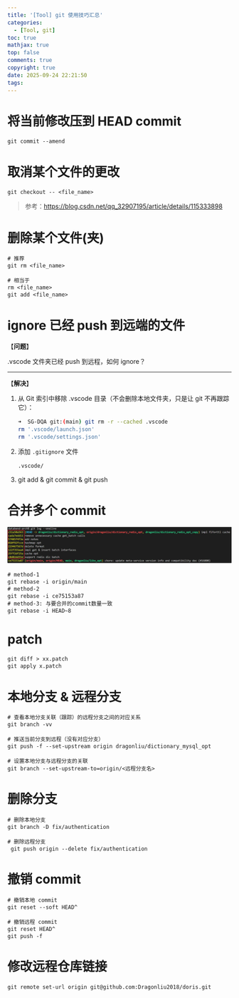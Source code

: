 ```yaml
---
title: '[Tool] git 使用技巧汇总'
categories:
  - [Tool, git]
toc: true
mathjax: true
top: false
comments: true
copyright: true
date: 2025-09-24 22:21:50
tags:
---
```


# 将当前修改压到 HEAD commit

```shell
git commit --amend
```

# 取消某个文件的更改

```shell
git checkout -- <file_name>
```

> 参考：https://blog.csdn.net/qq_32907195/article/details/115333898

# 删除某个文件(夹)

```shell
# 推荐
git rm <file_name>

# 相当于
rm <file_name>
git add <file_name>
```

# ignore 已经 push 到远端的文件
【**问题**】

.vscode 文件夹已经 push 到远程，如何 ignore？

***

【**解决**】

1. 从 Git 索引中移除 .vscode 目录（不会删除本地文件夹，只是让 git 不再跟踪它）：
   
    ```bash
    ➜  SG-DQA git:(main) git rm -r --cached .vscode
    rm '.vscode/launch.json'
    rm '.vscode/settings.json'
    ```
2. 添加 `.gitignore` 文件
   
    ```bash
    .vscode/
    ```
3. git add & git commit & git push

# 合并多个 commit

![](https://raw.githubusercontent.com/Dragonliu2018/hexo-images-bed/main/2025/Snipaste_2025-09-24_23-13-21.png)

```shell
# method-1
git rebase -i origin/main
# method-2
git rebase -i ce75153a87
# method-3: 与要合并的commit数量一致
git rebase -i HEAD~8
```

# patch

```shell
git diff > xx.patch
git apply x.patch
```

# 本地分支 & 远程分支

```shell
# 查看本地分支关联（跟踪）的远程分支之间的对应关系
git branch -vv

# 推送当前分支到远程（没有对应分支）
git push -f --set-upstream origin dragonliu/dictionary_mysql_opt

# 设置本地分支与远程分支的关联
git branch --set-upstream-to=origin/<远程分支名>

```

# 删除分支

```shell
# 删除本地分支
git branch -D fix/authentication

# 删除远程分支
 git push origin --delete fix/authentication
```

# 撤销 commit

```shell
# 撤销本地 commit
git reset --soft HEAD^

# 撤销远程 commit
git reset HEAD^
git push -f
```
# 修改远程仓库链接

```shell
git remote set-url origin git@github.com:Dragonliu2018/doris.git
```



